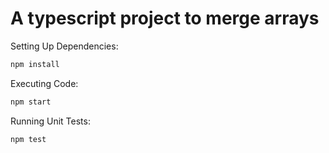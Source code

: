 # A typescript project to merge arrays

Setting Up Dependencies:
```bash
npm install
```
Executing Code:
```bash
npm start
```
Running Unit Tests:
```bash
npm test
```

